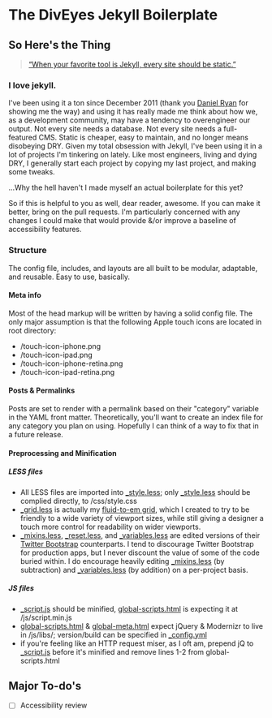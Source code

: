 The DivEyes Jekyll Boilerplate
============

## So Here's the Thing
>[&ldquo;When your favorite tool is Jekyll, every site should be static.&rdquo;](https://twitter.com/gesa/statuses/301497940369879040/ "View this tweet on twitter")

### I love jekyll.
I've been using it a ton since December 2011 (thank you [Daniel Ryan](https://github.com/dryan/) for showing me the way) and using it has really made me think about how we, as a development community, may have a tendency to overengineer our output. Not every site needs a database. Not every site needs a full-featured CMS. Static is cheaper, easy to maintain, and no longer means disobeying DRY.
Given my total obsession with Jekyll, I've been using it in a lot of projects I'm tinkering on lately. Like most engineers, living and dying DRY, I generally start each project by copying my last project, and making some tweaks.

…Why the hell haven't I made myself an actual boilerplate for this yet?

So if this is helpful to you as well, dear reader, awesome. If you can make it better, bring on the pull requests. I'm particularly concerned with any changes I could make that would provide &/or improve a baseline of accessibility features.

### Structure
The config file, includes, and layouts are all built to be modular, adaptable, and reusable. Easy to use, basically.

#### Meta info
Most of the head markup will be written by having a solid config file. The only major assumption is that the following Apple touch icons are located in root directory:
- /touch-icon-iphone.png
- /touch-icon-ipad.png
- /touch-icon-iphone-retina.png
- /touch-icon-ipad-retina.png

#### Posts & Permalinks
Posts are set to render with a permalink based on their "category" variable in the YAML front matter. Theoretically, you'll want to create an index file for any category you plan on using. Hopefully I can think of a way to fix that in a future release.

#### Preprocessing and Minification
##### LESS files
- All LESS files are imported into [_style.less](css/_style.less); only [_style.less](css/_style.less) should be complied directly, to /css/style.css
- [_grid.less](css/_grid.less) is actually my [fluid-to-em grid](https://github.com/gesa/fluid-to-em-grid/ "Fluid-to-em Grid on GitHub"), which I created to try to be friendly to a wide variety of viewport sizes, while still giving a designer a touch more control for readability on wider viewports.
- [_mixins.less](css/_mixins.less), [_reset.less](css/_reset.less), and [_variables.less](css/_variables.less) are edited versions of their [Twitter Bootstrap](http://twitter.github.com/bootstrap/ "Twitter Bootstrap on GitHub") counterparts. I tend to discourage Twitter Bootstrap for production apps, but I never discount the value of some of the code buried within. I do encourage heavily editing [_mixins.less](css/_mixins.less) (by subtraction) and [_variables.less](css/_variables.less) (by addition) on a per-project basis.

##### JS files
- [_script.js](js/_script.js) should be minified, [global-scripts.html](_includes/global-scripts.html) is expecting it at /js/script.min.js
- [global-scripts.html](_includes/global-scripts.html) & [global-meta.html](_includes/global-meta.html) expect jQuery & Modernizr to live in /js/libs/; version/build can be specified in [_config.yml](_config.yml)
- if you're feeling like an HTTP request miser, as I oft am, prepend jQ to [_script.js](js/_script.js) before it's minified and remove lines 1-2 from global-scripts.html

## Major To-do's
- [ ] Accessibility review
